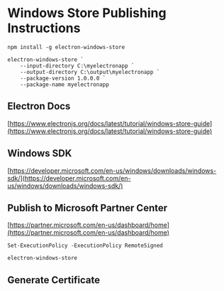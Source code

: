 # Windows Store Publishing Instructions


`npm install -g electron-windows-store`

```shell
electron-windows-store `
    --input-directory C:\myelectronapp `
    --output-directory C:\output\myelectronapp `
    --package-version 1.0.0.0 `
    --package-name myelectronapp
```

## Electron Docs
[https://www.electronjs.org/docs/latest/tutorial/windows-store-guide](https://www.electronjs.org/docs/latest/tutorial/windows-store-guide)


## Windows SDK
[https://developer.microsoft.com/en-us/windows/downloads/windows-sdk/](https://developer.microsoft.com/en-us/windows/downloads/windows-sdk/)


## Publish to Microsoft Partner Center 
[https://partner.microsoft.com/en-us/dashboard/home](https://partner.microsoft.com/en-us/dashboard/home)


`Set-ExecutionPolicy -ExecutionPolicy RemoteSigned`

`electron-windows-store`


## Generate Certificate

